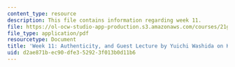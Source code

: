 ```yaml
---
content_type: resource
description: This file contains information regarding week 11.
file: https://ol-ocw-studio-app-production.s3.amazonaws.com/courses/21g-067j-cultural-performances-of-asia-fall-2005/d2ae871bec90dfe352923f013b0d11b6_MIT21G_067JF05_dis_qs11.pdf
file_type: application/pdf
resourcetype: Document
title: 'Week 11: Authenticity, and Guest Lecture by Yuichi Washida on Kogal'
uid: d2ae871b-ec90-dfe3-5292-3f013b0d11b6
---
```

